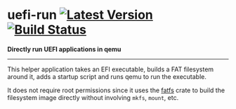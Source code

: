 # uefi-run [![Latest Version]][crates.io] [![Build Status]][travis]

[Build Status]: https://travis-ci.org/Richard-W/uefi-run.svg?branch=master
[travis]: https://travis-ci.org/Richard-W/uefi-run
[Latest Version]: https://img.shields.io/crates/v/uefi-run.svg
[crates.io]: https://crates.io/crates/uefi-run

**Directly run UEFI applications in qemu**

---

This helper application takes an EFI executable, builds a FAT filesystem around
it, adds a startup script and runs qemu to run the executable.

It does not require root permissions since it uses the [fatfs](https://crates.io/crates/fatfs)
crate to build the filesystem image directly without involving `mkfs`, `mount`,
etc.
